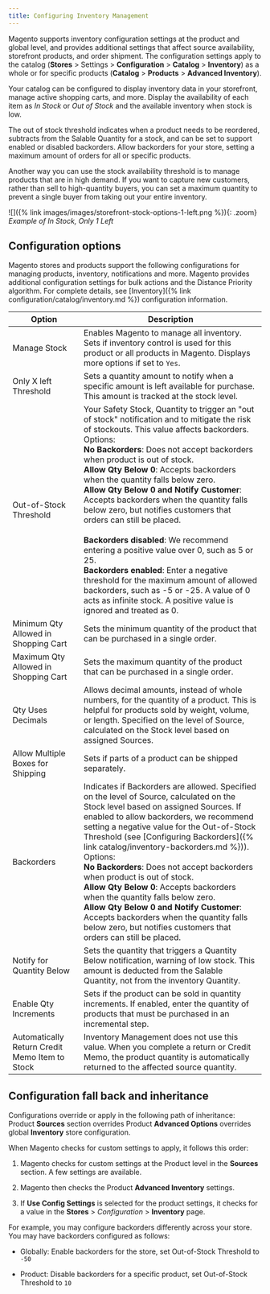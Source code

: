 ```yaml
---
title: Configuring Inventory Management
---
```


Magento supports inventory configuration settings at the product and global level, and provides additional settings that affect source availability, storefront products, and order shipment. The configuration settings apply to the catalog (**Stores** > Settings > **Configuration** > **Catalog** > **Inventory**) as a whole or for specific products (**Catalog** > **Products** > **Advanced Inventory**).

Your catalog can be configured to display inventory data in your storefront, manage active shopping carts, and more. Display the availability of each item as _In Stock_ or _Out of Stock_ and the available inventory when stock is low.

The out of stock threshold indicates when a product needs to be reordered, subtracts from the Salable Quantity for a stock, and can be set to support enabled or disabled backorders. Allow backorders for your store, setting a maximum amount of orders for all or specific products.

Another way you can use the stock availability threshold is to manage products that are in high demand. If you want to capture new customers, rather than sell to high-quantity buyers, you can set a maximum quantity to prevent a single buyer from taking out your entire inventory.

![]({% link images/images/storefront-stock-options-1-left.png %}){: .zoom}
_Example of In Stock, Only 1 Left_

## Configuration options

Magento stores and products support the following configurations for managing products, inventory, notifications and more. Magento provides additional configuration settings for bulk actions and the Distance Priority algorithm. For complete details, see [Inventory]({% link configuration/catalog/inventory.md %}) configuration information.

|Option|Description|
|--|--|
| Manage Stock | Enables Magento to manage all inventory. Sets if inventory control is used for this product or all products in Magento. Displays more options if set to `Yes`. |
| Only X left Threshold | Sets a quantity amount to notify when a specific amount is left available for purchase. This amount is tracked at the stock level. |
| Out-of-Stock Threshold | Your Safety Stock, Quantity to trigger an "out of stock" notification and to mitigate the risk of stockouts. This value affects backorders. Options:<br />**No Backorders**: Does not accept backorders when product is out of stock.<br />**Allow Qty Below 0**: Accepts backorders when the quantity falls below zero.<br />**Allow Qty Below 0 and Notify Customer**: Accepts backorders when the quantity falls below zero, but notifies customers that orders can still be placed. <br /><br />**Backorders disabled**: We recommend entering a positive value over 0, such as 5 or 25. <br/>**Backorders enabled**: Enter a negative threshold for the maximum amount of allowed backorders, such as -5 or -25. A value of 0 acts as infinite stock. A positive value is ignored and treated as 0.|
| Minimum Qty Allowed in Shopping Cart | Sets the minimum quantity of the product that can be purchased in a single order. |
| Maximum Qty Allowed in Shopping Cart | Sets the maximum quantity of the product that can be purchased in a single order. |
| Qty Uses Decimals | Allows decimal amounts, instead of whole numbers, for the quantity of a product. This is helpful for products sold by weight, volume, or length. Specified on the level of Source, calculated on the Stock level based on assigned Sources. |
| Allow Multiple Boxes for Shipping | Sets if parts of a product can be shipped separately. |
| Backorders | Indicates if Backorders are allowed. Specified on the level of Source, calculated on the Stock level based on assigned Sources. If enabled to allow backorders, we recommend setting a negative value for the Out-of-Stock Threshold (see [Configuring Backorders]({% link catalog/inventory-backorders.md %})). Options:<br />**No Backorders**: Does not accept backorders when product is out of stock.<br />**Allow Qty Below 0**: Accepts backorders when the quantity falls below zero.<br />**Allow Qty Below 0 and Notify Customer**: Accepts backorders when the quantity falls below zero, but notifies customers that orders can still be placed.|
| Notify for Quantity Below | Sets the quantity that triggers a Quantity Below notification, warning of low stock. This amount is deducted from the Salable Quantity, not from the inventory Quantity. |
| Enable Qty Increments | Sets if the product can be sold in quantity increments. If enabled, enter the quantity of products that must be purchased in an incremental step. |
| Automatically Return Credit Memo Item to Stock | Inventory Management does not use this value. When you complete a return or Credit Memo, the product quantity is automatically returned to the affected source quantity. |

## Configuration fall back and inheritance

Configurations override or apply in the following path of inheritance: Product **Sources** section overrides Product **Advanced Options** overrides global **Inventory** store configuration.

When Magento checks for custom settings to apply, it follows this order:

1. Magento checks for custom settings at the Product level in the **Sources** section. A few settings are available.

1. Magento then checks the Product **Advanced Inventory** settings.

1. If **Use Config Settings** is selected for the product settings, it checks for a value in the **Stores** > _Configuration_ > **Inventory** page.

For example, you may configure backorders differently across your store. You may have backorders configured as follows:

- Globally: Enable backorders for the store, set Out-of-Stock Threshold to `-50`

- Product: Disable backorders for a specific product, set Out-of-Stock Threshold to `10`
